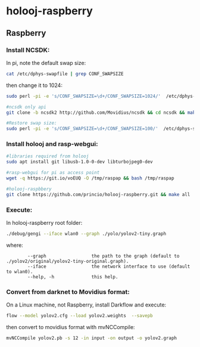# holooj-raspberry

## Raspberry

### Install NCSDK:

In pi, note the default swap size:
```bash
cat /etc/dphys-swapfile | grep CONF_SWAPSIZE
```
then change it to 1024:
```bash
sudo perl -pi -e 's/CONF_SWAPSIZE=\d+/CONF_SWAPSIZE=1024/'  /etc/dphys-swapfile

#ncsdk only api
git clone -b ncsdk2 http://github.com/Movidius/ncsdk && cd ncsdk && make api

#Restore swap size:
sudo perl -pi -e 's/CONF_SWAPSIZE=\d+/CONF_SWAPSIZE=100/'  /etc/dphys-swapfile
```

### Install holooj and rasp-webgui:

```bash
#libraries required from holooj
sudo apt install git libusb-1.0-0-dev libturbojpeg0-dev

#rasp-webgui for pi as access point
wget -q https://git.io/voEUQ -O /tmp/raspap && bash /tmp/raspap

#holooj-raspbbery
git clone https://github.com/princio/holooj-raspberry.git && make all
```

### Execute:

In holooj-raspberry root folder:
```bash
./debug/gengi --iface wlan0 --graph ./yolo/yolov2-tiny.graph
```
where:
```
        --graph                 the path to the graph (default to ./yolov2/original/yolov2-tiny-original.graph).
        --iface                 the network interface to use (default to wlan0).
        --help, -h              this help.
```

### Convert from darknet to Movidius format:
On a Linux machine, not Raspberry, install Darkflow and execute:
```bash
flow --model yolov2.cfg --load yolov2.weights  --savepb
```

then convert to movidius format with mvNCCompile:
```bash
mvNCCompile yolov2.pb -s 12 -in input -on output -o yolov2.graph
```